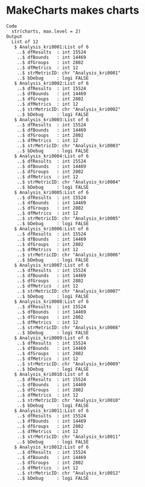 # MakeCharts makes charts

    Code
      str(charts, max.level = 2)
    Output
      List of 12
       $ Analysis_kri0001:List of 6
        ..$ dfResults  : int 15524
        ..$ dfBounds   : int 14469
        ..$ dfGroups   : int 2802
        ..$ dfMetrics  : int 12
        ..$ strMetricID: chr "Analysis_kri0001"
        ..$ bDebug     : logi FALSE
       $ Analysis_kri0002:List of 6
        ..$ dfResults  : int 15524
        ..$ dfBounds   : int 14469
        ..$ dfGroups   : int 2802
        ..$ dfMetrics  : int 12
        ..$ strMetricID: chr "Analysis_kri0002"
        ..$ bDebug     : logi FALSE
       $ Analysis_kri0003:List of 6
        ..$ dfResults  : int 15524
        ..$ dfBounds   : int 14469
        ..$ dfGroups   : int 2802
        ..$ dfMetrics  : int 12
        ..$ strMetricID: chr "Analysis_kri0003"
        ..$ bDebug     : logi FALSE
       $ Analysis_kri0004:List of 6
        ..$ dfResults  : int 15524
        ..$ dfBounds   : int 14469
        ..$ dfGroups   : int 2802
        ..$ dfMetrics  : int 12
        ..$ strMetricID: chr "Analysis_kri0004"
        ..$ bDebug     : logi FALSE
       $ Analysis_kri0005:List of 6
        ..$ dfResults  : int 15524
        ..$ dfBounds   : int 14469
        ..$ dfGroups   : int 2802
        ..$ dfMetrics  : int 12
        ..$ strMetricID: chr "Analysis_kri0005"
        ..$ bDebug     : logi FALSE
       $ Analysis_kri0006:List of 6
        ..$ dfResults  : int 15524
        ..$ dfBounds   : int 14469
        ..$ dfGroups   : int 2802
        ..$ dfMetrics  : int 12
        ..$ strMetricID: chr "Analysis_kri0006"
        ..$ bDebug     : logi FALSE
       $ Analysis_kri0007:List of 6
        ..$ dfResults  : int 15524
        ..$ dfBounds   : int 14469
        ..$ dfGroups   : int 2802
        ..$ dfMetrics  : int 12
        ..$ strMetricID: chr "Analysis_kri0007"
        ..$ bDebug     : logi FALSE
       $ Analysis_kri0008:List of 6
        ..$ dfResults  : int 15524
        ..$ dfBounds   : int 14469
        ..$ dfGroups   : int 2802
        ..$ dfMetrics  : int 12
        ..$ strMetricID: chr "Analysis_kri0008"
        ..$ bDebug     : logi FALSE
       $ Analysis_kri0009:List of 6
        ..$ dfResults  : int 15524
        ..$ dfBounds   : int 14469
        ..$ dfGroups   : int 2802
        ..$ dfMetrics  : int 12
        ..$ strMetricID: chr "Analysis_kri0009"
        ..$ bDebug     : logi FALSE
       $ Analysis_kri0010:List of 6
        ..$ dfResults  : int 15524
        ..$ dfBounds   : int 14469
        ..$ dfGroups   : int 2802
        ..$ dfMetrics  : int 12
        ..$ strMetricID: chr "Analysis_kri0010"
        ..$ bDebug     : logi FALSE
       $ Analysis_kri0011:List of 6
        ..$ dfResults  : int 15524
        ..$ dfBounds   : int 14469
        ..$ dfGroups   : int 2802
        ..$ dfMetrics  : int 12
        ..$ strMetricID: chr "Analysis_kri0011"
        ..$ bDebug     : logi FALSE
       $ Analysis_kri0012:List of 6
        ..$ dfResults  : int 15524
        ..$ dfBounds   : int 14469
        ..$ dfGroups   : int 2802
        ..$ dfMetrics  : int 12
        ..$ strMetricID: chr "Analysis_kri0012"
        ..$ bDebug     : logi FALSE

